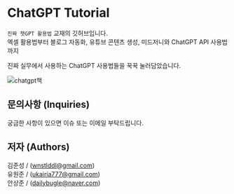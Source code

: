 # ChatGPT Tutorial
`진짜 챗GPT 활용법` 교재의 깃허브입니다.  
엑셀 활용법부터 블로그 자동화, 유튜브 콘텐츠 생성, 미드저니와 ChatGPT API 사용법까지  

진짜 실무에서 사용하는 ChatGPT 사용법들을 꾹꾹 눌러담았습니다.

![chatgpt책](https://user-images.githubusercontent.com/73151616/224000639-16df8bf7-a4ea-443f-abe7-43a5fd506f2e.jpg)

문의사항 (Inquiries)
---
궁금한 사항이 있으면 이슈 또는 이메일 부탁드립니다.

저자 (Authors)
---
김준성 / (wnstlddl@gmail.com)  
유원준 / (ukairia777@gmail.com)  
안상준 / (dailybugle@naver.com)
